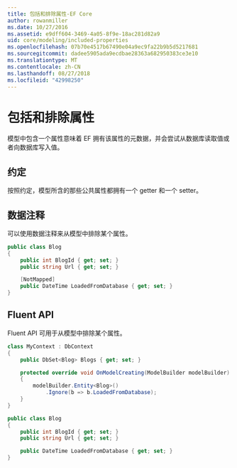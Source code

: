 ```yaml
---
title: 包括和排除属性-EF Core
author: rowanmiller
ms.date: 10/27/2016
ms.assetid: e9dff604-3469-4a05-8f9e-18ac281d82a9
uid: core/modeling/included-properties
ms.openlocfilehash: 07b70e4517b67490e04a9ec9fa22b9b5d5217681
ms.sourcegitcommit: dadee5905ada9ecdbae28363a682950383ce3e10
ms.translationtype: MT
ms.contentlocale: zh-CN
ms.lasthandoff: 08/27/2018
ms.locfileid: "42998250"
---
```

# <a name="including--excluding-properties"></a>包括和排除属性

模型中包含一个属性意味着 EF 拥有该属性的元数据，并会尝试从数据库读取值或者向数据库写入值。

## <a name="conventions"></a>约定

按照约定，模型所含的那些公共属性都拥有一个 getter 和一个 setter。

## <a name="data-annotations"></a>数据注释

可以使用数据注释来从模型中排除某个属性。

<!-- [!code-csharp[Main](samples/core/Modeling/DataAnnotations/Samples/IgnoreProperty.cs?highlight=6)] -->
``` csharp
public class Blog
{
    public int BlogId { get; set; }
    public string Url { get; set; }

    [NotMapped]
    public DateTime LoadedFromDatabase { get; set; }
}
```

## <a name="fluent-api"></a>Fluent API

Fluent API 可用于从模型中排除某个属性。

<!-- [!code-csharp[Main](samples/core/Modeling/FluentAPI/Samples/IgnoreProperty.cs?highlight=7,8)] -->
``` csharp
class MyContext : DbContext
{
    public DbSet<Blog> Blogs { get; set; }

    protected override void OnModelCreating(ModelBuilder modelBuilder)
    {
        modelBuilder.Entity<Blog>()
            .Ignore(b => b.LoadedFromDatabase);
    }
}

public class Blog
{
    public int BlogId { get; set; }
    public string Url { get; set; }

    public DateTime LoadedFromDatabase { get; set; }
}
```
